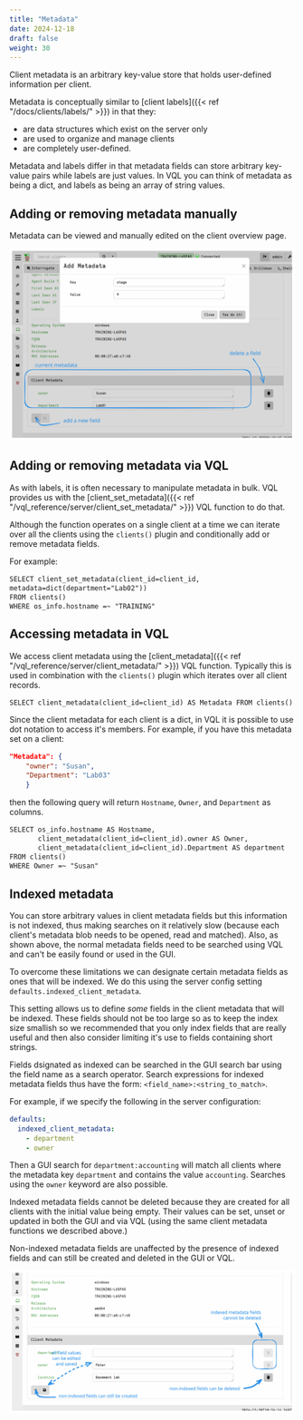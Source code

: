 ```yaml
---
title: "Metadata"
date: 2024-12-18
draft: false
weight: 30
---
```


Client metadata is an arbitrary key-value store that holds user-defined
information per client.

Metadata is conceptually similar to
[client labels]({{< ref "/docs/clients/labels/" >}}) in that they:

- are data structures which exist on the server only
- are used to organize and manage clients
- are completely user-defined.

Metadata and labels differ in that metadata fields can store arbitrary key-value
pairs while labels are just values. In VQL you can think of metadata as being a dict,
and labels as being an array of string values.

## Adding or removing metadata manually

Metadata can be viewed and manually edited on the client overview page.

![viewing and editing metadata](metadata_edit.svg)

## Adding or removing metadata via VQL

As with labels, it is often necessary to manipulate metadata in bulk.
VQL provides us with the
[client_set_metadata]({{< ref "/vql_reference/server/client_set_metadata/" >}})
VQL function to do that.

Although the function operates on a single client at a time we can iterate over
all the clients using the `clients()` plugin and conditionally add or remove
metadata fields.

For example:

```vql
SELECT client_set_metadata(client_id=client_id, metadata=dict(department="Lab02"))
FROM clients()
WHERE os_info.hostname =~ "TRAINING"
```

## Accessing metadata in VQL

We access client metadata using the
[client_metadata]({{< ref "/vql_reference/server/client_metadata/" >}})
VQL function. Typically this is used in combination with the `clients()` plugin
which iterates over all client records.

```vql
SELECT client_metadata(client_id=client_id) AS Metadata FROM clients()
```

Since the client metadata for each client is a dict, in VQL it is possible to
use dot notation to access it's members. For example, if you have this metadata
set on a client:

```json
"Metadata": {
    "owner": "Susan",
    "Department": "Lab03"
    }
```

then the following query will return `Hostname`, `Owner`, and `Department` as
columns.

```vql
SELECT os_info.hostname AS Hostname,
       client_metadata(client_id=client_id).owner AS Owner,
       client_metadata(client_id=client_id).Department AS department
FROM clients()
WHERE Owner =~ "Susan"
```


## Indexed metadata

You can store arbitrary values in client metadata fields but this information is
not indexed, thus making searches on it relatively slow (because each client's
metadata blob needs to be opened, read and matched). Also, as shown above, the normal
metadata fields need to be searched using VQL and can't be easily found or used
in the GUI.

To overcome these limitations we can designate certain metadata fields as ones
that will be indexed. We do this using the server config setting
`defaults.indexed_client_metadata`.

This setting allows us to define _some_ fields in the client metadata that will
be indexed. These fields should not be too large so as to keep the index size
smallish so we recommended that you only index fields that are really useful and
then also consider limiting it's use to fields containing short strings.

Fields dsignated as indexed can be searched in the GUI search bar using the
field name as a search operator. Search expressions for indexed metadata fields
thus have the form: `<field_name>:<string_to_match>`.

For example, if we specify the following in the server configuration:

```yaml
defaults:
  indexed_client_metadata:
    - department
    - owner
```

Then a GUI search for `department:accounting` will match all clients where the
metadata key `department` and contains the value `accounting`. Searches using
the `owner` keyword are also possible.

Indexed metadata fields cannot be deleted because they are created for all
clients with the initial value being empty. Their values can be set, unset or
updated in both the GUI and via VQL (using the same client metadata functions we
described above.)

Non-indexed metadata fields are unaffected by the presence of indexed fields and
can still be created and deleted in the GUI or VQL.

![Indexed and non-indexed metadata fields](metadata_indexed.svg)

